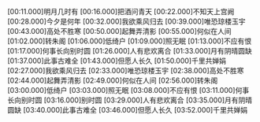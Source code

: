 [00:11.000]明月几时有
[00:16.000]把酒问青天
[00:22.000]不知天上宫阙
[00:28.000]今夕是何年
[00:32.000]我欲乘风归去
[00:39.000]唯恐琼楼玉宇
[00:43.000]高处不胜寒
[00:50.000]起舞弄清影
[00:55.000]何似在人间
[01:02.000]转朱阁
[01:06.000]低绮户
[01:09.000]照无眠
[01:13.000]不应有恨
[01:17.000]何事长向别时圆
[01:26.000]人有悲欢离合
[01:33.000]月有阴晴圆缺
[01:37.000]此事古难全
[01:43.000]但愿人长久
[01:50.000]千里共婵娟
[02:27.000]我欲乘风归去
[02:33.000]唯恐琼楼玉宇
[02:38.000]高处不胜寒
[02:44.000]起舞弄清影
[02:49.000]何似在人间
[02:56.000]转朱阁
[03:00.000]低绮户
[03:03.000]照无眠
[03:08.000]不应有恨
[03:11.000]何事长向别时圆
[03:16.000]别时圆
[03:29.000]人有悲欢离合
[03:35.000]月有阴晴圆缺
[03:40.000]此事古难全
[03:46.000]但愿人长久
[03:52.000]千里共婵娟